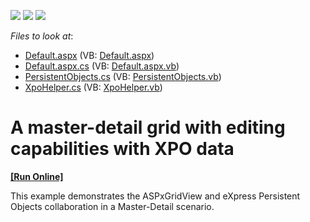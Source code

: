 <!-- default badges list -->
![](https://img.shields.io/endpoint?url=https://codecentral.devexpress.com/api/v1/VersionRange/128532347/13.1.4%2B)
[![](https://img.shields.io/badge/Open_in_DevExpress_Support_Center-FF7200?style=flat-square&logo=DevExpress&logoColor=white)](https://supportcenter.devexpress.com/ticket/details/E418)
[![](https://img.shields.io/badge/📖_How_to_use_DevExpress_Examples-e9f6fc?style=flat-square)](https://docs.devexpress.com/GeneralInformation/403183)
<!-- default badges end -->
<!-- default file list -->
*Files to look at*:

* [Default.aspx](./CS/MasterDetailWithXPO/Default.aspx) (VB: [Default.aspx](./VB/MasterDetailWithXPO/Default.aspx))
* [Default.aspx.cs](./CS/MasterDetailWithXPO/Default.aspx.cs) (VB: [Default.aspx.vb](./VB/MasterDetailWithXPO/Default.aspx.vb))
* [PersistentObjects.cs](./CS/MasterDetailWithXPO/PersistentObjects.cs) (VB: [PersistentObjects.vb](./VB/MasterDetailWithXPO/PersistentObjects.vb))
* [XpoHelper.cs](./CS/MasterDetailWithXPO/XpoHelper.cs) (VB: [XpoHelper.vb](./VB/MasterDetailWithXPO/XpoHelper.vb))
<!-- default file list end -->
# A master-detail grid with editing capabilities with XPO data
<!-- run online -->
**[[Run Online]](https://codecentral.devexpress.com/e418/)**
<!-- run online end -->


<p>This example demonstrates the ASPxGridView and eXpress Persistent Objects collaboration in a Master-Detail scenario.</p>

<br/>


